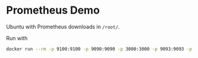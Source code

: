 Prometheus Demo
===============

Ubuntu with Prometheus downloads in `/root/`.

Run with

```bash
docker run --rm -p 9100:9100 -p 9090:9090 -p 3000:3000 -p 9093:9093 -p 8080:8080 -t -i fstab/prometheus-demo
```
